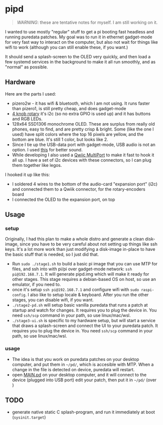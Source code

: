 # pipd

> *WARNING*: these are tentative notes for myself. I am still working on it.

I wanted to use mostly "regular" stuff to get a pi booting fast headless and running puredata patches. My goal was to run it in ethernet gadget-mode for very fast way to interact on the computer, but also not wait for things like wifi to work (although you can still enable these, if you want.)

It should send a splash-screen to the OLED very quickly, and then load a few systemd services in the background to make it all run smoothly, and as "normal" as possible.

## Hardware

Here are the parts I used:

- pizero2w - it has wifi & bluetooth, which I am not using. It runs faster than pizero1, is still pretty cheap, and does gadget-mode
- [4 knob rotary](https://www.adafruit.com/product/5752) it's i2c (so no extra GPIO is used up) and it has buttons and RGB LEDs.
- 128x64 SSD1306 monochrome OLED. These are surplus from really old phones, easy to find, and are pretty crisp & bright. Some (like the one I used) have split colors where the top 16 pixels are yellow, and the bottom are blue. It's still 1 color, but looks like 2.
- Since I tie up the USB-data port with gadget-mode, USB audio is not an option. I used [this](https://www.amazon.com/RASPIAUDIO-Audio-Sound-Ultra-Raspberry/dp/B09JK728MB) for better sound.
- While developing I also used a [Qwiic MultiPort](https://www.sparkfun.com/products/18012) to make it fast to hook it all up. I have a set of i2c devices with these connectors, so I can plug them together like legos.

I hooked it up like this:

- I soldered 4 wires to the bottom of the audio-card "expansion port" (i2c) and connected them to a Qwiik connector, for the rotary-encoders board
- I connected the OLED to the expansion port, on top


## Usage

### setup

Originally, I had this plan to make a whole distro and generate a clean disk-image, since you have to be very careful about not setting up things like ssh keys. It's a lot more work than just modifying a disk-image in-place to have the basic stuff that is needed, so I just did that.

- Run `sudo ./stage1.sh` to build a basic pi image that you can use MTP for files, and ssh into with pi/pi over gadget-mode network: `ssh pi@192.168.7.1`. It will generate pipd.img which will make it ready for other stages. This stage requires a debian-based OS on host, so use an emulator, if you need to.
- once it's setup `ssh pi@192.168.7.1` and configure wifi with `sudo raspi-config`. I also like to setup locale & keyboard. After you run the other stages, you can disable wifi, if you want.
- `./stage2-pd.sh` will setup basic vanilla puredata that runs a patch at startup and watch for changes. It requires you to plug the device in. You need `ssh/scp` command in your path, so use linux/mac/wsl.
- `./stage3-ui.sh` is specific to my hardware setup, but will start a service that draws a splash-screen and connect the UI to your puredata patch. It requires you to plug the device in. You need `ssh/scp` command in your path, so use linux/mac/wsl.

### usage

- The idea is that you work on puredata patches on your desktop computer, and put them in `~/pd/`, which is accesible with MTP. When a change in the file is detected on device, puredata will restart.
- open [MAIN.pd](pd/MAIN.pd) on your desktop computer, and it will connect to the device (plugged into USB port) edit your patch, then put it in `~/pd/` (over )


## TODO

- generate native static C splash-program, and run it immediately at boot (`sysinit.target`)

